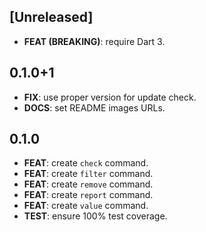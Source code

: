 ## [Unreleased]

- **FEAT (BREAKING)**: require Dart 3.

## 0.1.0+1

- **FIX**: use proper version for update check.
- **DOCS**: set README images URLs.

## 0.1.0

- **FEAT**: create `check` command.
- **FEAT**: create `filter` command.
- **FEAT**: create `remove` command.
- **FEAT**: create `report` command.
- **FEAT**: create `value` command.
- **TEST**: ensure 100% test coverage.
